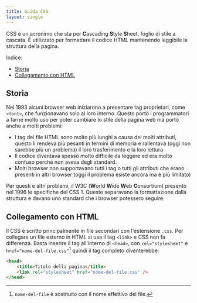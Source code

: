 ```yaml
---
title: Guida CSS
layout: single
---
```


CSS è un acronimo che sta per **C**ascading **S**tyle **S**heet, foglio di stile a cascata. È utilizzato per formattare il codice HTML mantenendo leggibile la struttura della pagina.

Indice:
- [Storia](#storia)
- [Collegamento con HTML](#collegamento-con-html)

## Storia

Nel 1993 alcuni browser web iniziarono a presentare tag proprietari, come `<font>`, che funzionavano solo al loro interno. Questo portò i programmatori a farne molto uso per poter cambiare lo stile della pagina web ma portò anche a molti problemi:

- I tag dei file HTML sono molto più lunghi a causa dei molti attributi, questo li rendeva più pesanti in termini di memoria e rallentava (oggi non sarebbe più un problema) il loro trasferimento e la loro lettura
- Il codice diventava spesso molto difficile da leggere ed era molto confuso perché non aveva degli standard.
- Molti browser non supportavano tutti i tag o tutti gli attributi che erano presenti in altri browser (oggi il problema esiste ancora ma è più limitato)

Per questi e altri problemi, il W3C (**W**orld **W**ide **W**eb **C**onsortium) presentò nel 1996 le specifiche del CSS 1. Queste separavano la formattazione dalla struttura e davano uno standard che i browser potessero seguire.

## Collegamento con HTML

Il CSS è scritto principalmente in file secondari con l'estensione `.css`. Per collegare un file esterno in HTML si usa il tag `<link>` e CSS non fa differenza.
Basta inserire il tag all'interno di `<head>`, con `rel="stylesheet"` e `href="nome-del-file.css"`[^1] quindi il tag completo diventerebbe:

```html
<head>
    <title>Titolo della pagina</title>
    <link rel="stylesheet" href="nome-del-file.css" />
</head>
```
[^1]: `nome-del-file` è sostituito con il nome effettivo del file.